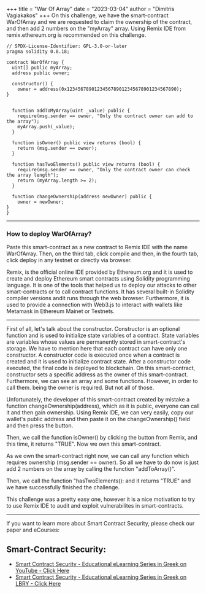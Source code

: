 
+++
title = "War Of Array"
date = "2023-03-04"
author = "Dimitris Vagiakakos"
+++
On this challenge, we have the smart-contract WarOfArray and we are requested to claim the ownership of the contract, and then add 2 numbers on the "myArray" array. 
Using Remix IDE from remix.ethereum.org is recommended on this challenge.
```
// SPDX-License-Identifier: GPL-3.0-or-later
pragma solidity 0.8.18;

contract WarOfArray {
  uint[] public myArray;
  address public owner;

  constructor() {
    owner = address(0x1234567890123456789012345678901234567890);
}


  function addToMyArray(uint _value) public {
    require(msg.sender == owner, "Only the contract owner can add to the array");
    myArray.push(_value);
  }

  function isOwner() public view returns (bool) {
    return (msg.sender == owner);
  }

  function hasTwoElements() public view returns (bool) {
    require(msg.sender == owner, "Only the contract owner can check the array length");
    return (myArray.length >= 2);
  }

  function changeOwnership(address newOwner) public {
    owner = newOwner;
}
}
```
____
### How to deploy WarOfArray?
Paste this smart-contract as a new contract to Remix IDE with the name WarOfArray. Then, on the third tab, click compile and then, in the fourth tab, click deploy in any testnet or directly via browser.

Remix, is the official online IDE provided by Ethereum.org and it is used to create and deploy Ethereum smart contracts using Solidity programming language. It is one of the tools that helped us to deploy our attacks to other smart-contracts or to call contract functions. It has several built-in Solidity compiler versions andit runs through the web browser. Furthermore, it is used to provide a connection with Web3.js to interact with wallets like Metamask in Ethereum Mainet or Testnets. 
___
First of all, let's talk about the constructor. Constructor is an optional function and is used to initialize state variables of a contract. State variables are variables whose values are permanently stored in smart-contract's storage. We have to mention here that each contract can have only one constructor. A constructor code is executed once when a contract is created and it is used to initialize contract state. After a constructor code executed, the final code is deployed to blockchain. 
On this smart-contract, constructor sets a specific address as the owner of this smart-contract.
Furthermore, we can see an array and some functions. However, in order to call them. being the owner is required. But not all of those.  




Unfortunately, the developer of this smart-contract created by mistake a function changeOwnership(address), which as it is public, everyone can call  it and then gain ownership. Using Remix IDE, we can very easily, copy our wallet's public address and then paste it on the changeOwnership() field and then press the button. 

Then, we call the function isOwner() by clicking the button from Remix, and this time, it returns "TRUE". Now we own this smart-contract. 

As we own the smart-contract right now, we can call any function which requires ownership (msg.sender == owner). So all we have to do now is just add 2 numbers on the array by calling the function "addToArray()".

Then, we call the function "hasTwoElements(): and it returns "TRUE" and we have successfully finished the challenge. 

This challenge was a pretty easy one, however it is a nice motivation to try to use Remix IDE to audit and exploit vulnerabilites in smart-contracts.



---
If you want to learn more about Smart Contract Security, please check our paper and eCourses:
## Smart-Contract Security:


* [Smart Contract Security - Educational eLearning Series in Greek on YouTube - Click Here](https://www.youtube.com/playlist?list=PLZa7COjIxKWzLcMxI9cRNSzOtdR0xvXB7)
* [Smart Contract Security - Educational eLearning Series in Greek on LBRY - Click Here](https://odysee.com/@TuxHouse:1/Ethereum-Hacking-Series-%28Greek%29:b?r=D1QgYeP81GoKPkW5T1jP96zxGA4GMfho&lid=b0b540e62d96ed2811b776519fc460617e4c40747)

